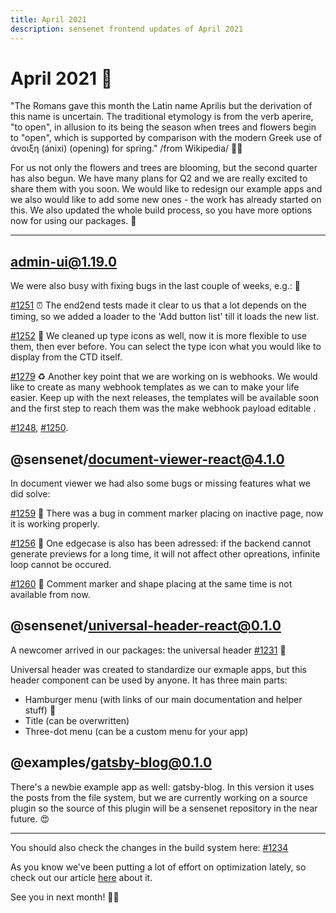 ```yaml
---
title: April 2021
description: sensenet frontend updates of April 2021
---
```


# April 2021 🌸

"The Romans gave this month the Latin name Aprilis but the derivation of this name is uncertain. The traditional etymology is from the verb aperire, "to open", in allusion to its being the season when trees and flowers begin to "open", which is supported by comparison with the modern Greek use of άνοιξη (ánixi) (opening) for spring." /from Wikipedia/ 🌷💐

For us not only the flowers and trees are blooming, but the second quarter has also begun. We have many plans for Q2 and we are really excited to share them with you soon. We would like to redesign our example apps and we also would like to add some new ones - the work has already started on this. We also updated the whole build process, so you have more options now for using our packages. 🔧

-----------

## admin-ui@1.19.0

We were also busy with fixing bugs in the last couple of weeks, e.g.: 🐛

[#1251](https://github.com/SenseNet/sn-client/pull/1251) ⏰
The end2end tests made it clear to us that a lot depends on the timing, so we added a loader to the 'Add button list' till it loads the new list.

[#1252](https://github.com/SenseNet/sn-client/pull/1252) 🚩
We cleaned up type icons as well, now it is more flexible to use them, then ever before. You can select the type icon what you would like to display from the CTD itself.

[#1279](https://github.com/SenseNet/sn-client/pull/1279) ♻️
Another key point that we are working on is webhooks. We would like to create as many webhook templates as we can to make your life easier.
Keep up with the next releases, the templates will be available soon and the first step to reach them was the make webhook payload editable .

[#1248](https://github.com/SenseNet/sn-client/pull/1248), [#1250](https://github.com/SenseNet/sn-client/pull/1250).


## @sensenet/document-viewer-react@4.1.0

In document viewer we had also some bugs or missing features what we did solve:

[#1259](https://github.com/SenseNet/sn-client/pull/1259) 📑
There was a bug in comment marker placing on inactive page, now it is working properly.

[#1256](https://github.com/SenseNet/sn-client/pull/1256) 🔄
One edgecase is also has been adressed: if the backend cannot generate previews for a long time, it will not affect other opreations, infinite loop cannot be occured.

[#1260](https://github.com/SenseNet/sn-client/pull/1260) 🚫
Comment marker and shape placing at the same time is not available from now.

## @sensenet/universal-header-react@0.1.0

A newcomer arrived in our packages: the universal header [#1231](https://github.com/SenseNet/sn-client/pull/1231) 💫

Universal header was created to standardize our exmaple apps, but this header component can be used by anyone.
It has three main parts:

- Hamburger menu (with links of our main documentation and helper stuff) 🍔
- Title (can be overwritten)
- Three-dot menu (can be a custom menu for your app)

## @examples/gatsby-blog@0.1.0

There's a newbie example app as well: gatsby-blog.
In this version it uses the posts from the file system, but we are currently working on a source plugin so the source of this plugin will be a sensenet repository in the near future. 😍


-----------

You should also check the changes in the build system here: [#1234](https://github.com/SenseNet/sn-client/pull/1234)

As you know we've been putting a lot of effort on optimization lately, so check out our article [here](https://dev.to/taki9/dynamic-import-recipe-for-a-lightning-fast-application-2fa0) about it.

See you in next month! 🙋👋
